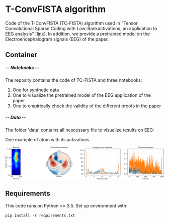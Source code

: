 # T-ConvFISTA algorithm

Code of the T-ConvFISTA (TC-FISTA) algorithm used in "Tensor Convolutional Sparse Coding with Low-Rankactivations, an application to EEG analysis" [[link]](https://arxiv.org/abs/2007.02534). In addition, we provide a pretrained model on the Electroencephalogram signals (EEG) of the paper.

## Container

##### -- Notebooks --
The reposity contains the code of TC-FISTA and three notebooks:

1) One for synthetic data
2) One to visualize the pretrained model of the EEG application of the paper
3) One to empirically check the validity of the different proofs in the paper

##### -- Data --
The folder 'data' contains all nescessary file to visualize results on EEG:

One example of atom with its activations

<img src="./outputs_eeg/atom_active_0_.png" alt="drawing" width="1000"/>

## Requirements

This code runs on Python >= 3.5. Set up environment with:
```
pip install -r requirements.txt
```
